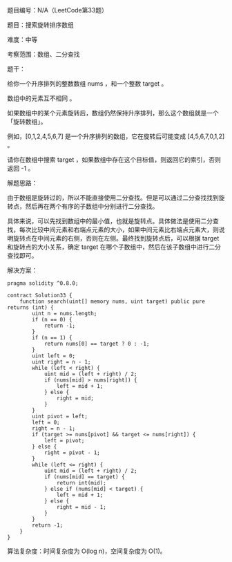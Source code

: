 题目编号：N/A（LeetCode第33题）

题目：搜索旋转排序数组

难度：中等

考察范围：数组、二分查找

题干：

给你一个升序排列的整数数组 nums ，和一个整数 target 。

数组中的元素互不相同 。

如果数组中的某个元素旋转后，数组仍然保持升序排列，那么这个数组就是一个「旋转数组」。

例如，[0,1,2,4,5,6,7] 是一个升序排列的数组，它在旋转后可能变成 [4,5,6,7,0,1,2] 。

请你在数组中搜索 target ，如果数组中存在这个目标值，则返回它的索引，否则返回 -1 。

解题思路：

由于数组是旋转过的，所以不能直接使用二分查找。但是可以通过二分查找找到旋转点，然后再在两个有序的子数组中分别进行二分查找。

具体来说，可以先找到数组中的最小值，也就是旋转点。具体做法是使用二分查找，每次比较中间元素和右端点元素的大小，如果中间元素比右端点元素大，则说明旋转点在中间元素的右侧，否则在左侧。最终找到旋转点后，可以根据 target 和旋转点的大小关系，确定 target 在哪个子数组中，然后在该子数组中进行二分查找即可。

解决方案：

```solidity
pragma solidity ^0.8.0;

contract Solution33 {
    function search(uint[] memory nums, uint target) public pure returns (int) {
        uint n = nums.length;
        if (n == 0) {
            return -1;
        }
        if (n == 1) {
            return nums[0] == target ? 0 : -1;
        }
        uint left = 0;
        uint right = n - 1;
        while (left < right) {
            uint mid = (left + right) / 2;
            if (nums[mid] > nums[right]) {
                left = mid + 1;
            } else {
                right = mid;
            }
        }
        uint pivot = left;
        left = 0;
        right = n - 1;
        if (target >= nums[pivot] && target <= nums[right]) {
            left = pivot;
        } else {
            right = pivot - 1;
        }
        while (left <= right) {
            uint mid = (left + right) / 2;
            if (nums[mid] == target) {
                return int(mid);
            } else if (nums[mid] < target) {
                left = mid + 1;
            } else {
                right = mid - 1;
            }
        }
        return -1;
    }
}
```

算法复杂度：时间复杂度为 O(log n)，空间复杂度为 O(1)。